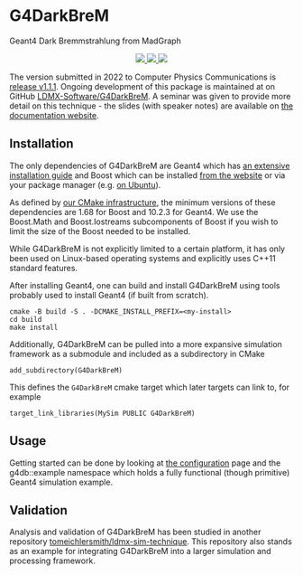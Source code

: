 # G4DarkBreM

Geant4 Dark Bremmstrahlung from MadGraph

<p align="center">
  <a href="https://www.apache.org/licenses/LICENSE-2.0" alt="Apache 2.0 license">
    <img src="https://img.shields.io/badge/license-Apache%202-blue" />
  </a>
  <a href="https://github.com/LDMX-Software/G4DarkBreM/actions" alt="Actions">
    <img src="https://img.shields.io/github/actions/workflow/status/LDMX-Software/G4DarkBreM/test.yml?branch=main" />
  </a>
  <a href="https://github.com/LDMX-Software/G4DarkBreM/releases" alt="Releases">
    <img src="https://img.shields.io/github/v/release/LDMX-Software/G4DarkBreM" />
  </a>
</p>

The version submitted in 2022 to Computer Physics Communications is [release v1.1.1](https://github.com/LDMX-Software/G4DarkBreM/releases/tag/v1.1.1).
Ongoing development of this package is maintained at on GitHub [LDMX-Software/G4DarkBreM](https://github.com/LDMX-Software/G4DarkBreM).
A seminar was given to provide more detail on this technique - the slides (with speaker notes) are available on 
[the documentation website](https://ldmx-software.github.io/G4DarkBreM/G4DarkBreM_HEP_Seminar.pdf).

## Installation
The only dependencies of G4DarkBreM are Geant4 which has [an extensive installation guide](http://cern.ch/geant4-userdoc/UsersGuides/InstallationGuide/html/)
and Boost which can be installed [from the website](https://www.boost.org/doc/libs/1_80_0/more/getting_started/unix-variants.html)
or via your package manager (e.g. [on Ubuntu](https://stackoverflow.com/questions/12578499/how-to-install-boost-on-ubuntu)).

As defined by [our CMake infrastructure](CMakeLists.txt), the minimum versions of these dependencies are 1.68 for Boost and 10.2.3 for Geant4.
We use the Boost.Math and Boost.Iostreams subcomponents of Boost if you wish to limit the size of the Boost needed to be installed.

While G4DarkBreM is not explicitly limited to a certain platform, it has only been used on Linux-based operating systems and explicitly uses C++11 standard features.

After installing Geant4, one can build and install G4DarkBreM using tools probably used to install Geant4 (if built from scratch).
```
cmake -B build -S . -DCMAKE_INSTALL_PREFIX=<my-install>
cd build
make install
```

Additionally, G4DarkBreM can be pulled into a more expansive simulation framework as a submodule and included as a subdirectory in CMake 
```
add_subdirectory(G4DarkBreM)
```
This defines the `G4DarkBreM` cmake target which later targets can link to, for example
```
target_link_libraries(MySim PUBLIC G4DarkBreM)
```

## Usage
Getting started can be done by looking at [the configuration](docs/configuration.md) page
and the g4db::example namespace which holds a fully functional (though primitive) Geant4
simulation example.

## Validation
Analysis and validation of G4DarkBreM has been studied in another repository 
[tomeichlersmith/ldmx-sim-technique](https://github.com/tomeichlersmith/ldmx-sim-technique).
This repository also stands as an example for integrating G4DarkBreM into a larger simulation and processing framework.
